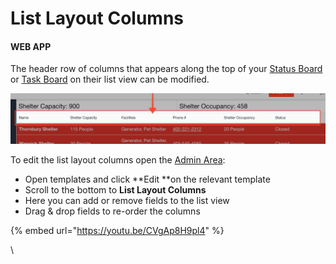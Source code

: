 # List Layout Columns

#### WEB APP

The header row of columns that appears along the top of your [Status Board](../../status-boards/) or [Task Board](../../task-boards/) on their list view can be modified.

![](<../../../.gitbook/assets/list layout columns.png>)

To edit the list layout columns open the [Admin Area](../):

* Open templates and click **Edit **on the relevant template
* Scroll to the bottom to **List Layout Columns**
* Here you can add or remove fields to the list view
* Drag & drop fields to re-order the columns

{% embed url="https://youtu.be/CVgAp8H9pl4" %}



\
